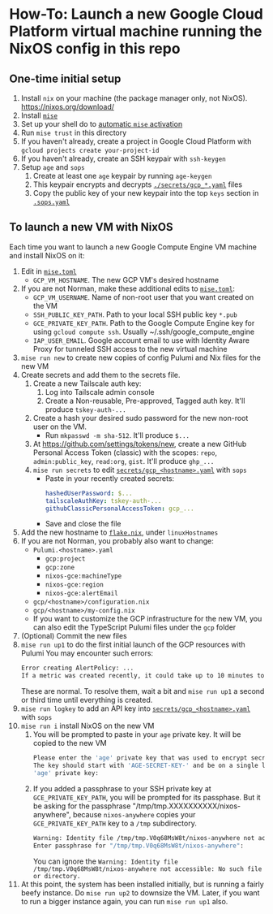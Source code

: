 # How-To: Launch a new Google Cloud Platform virtual machine running the NixOS config in this repo

## One-time initial setup

1. Install `nix` on your machine (the package manager only, not NixOS). <https://nixos.org/download/>
1. Install [`mise`](https://github.com/jdx/mise)
1. Set up your shell do to [automatic `mise` activation](https://mise.jdx.dev/installing-mise.html#shells)
1. Run `mise trust` in this directory
1. If you haven't already, create a project in Google Cloud Platform with `gcloud projects create your-project-id`
1. If you haven't already, create an SSH keypair with `ssh-keygen`
1. Setup `age` and `sops`
    1. Create at least one `age` keypair by running `age-keygen`
    1. This keypair encrypts and decrypts [`./secrets/gcp_*.yaml`](./secrets/) files
    1. Copy the public key of your new keypair into the top `keys` section in [`.sops.yaml`](./.sops.yaml)

## To launch a new VM with NixOS

Each time you want to launch a new Google Compute Engine VM machine and install NixOS on it:

1. Edit in [`mise.toml`](./mise.toml)
    - `GCP_VM_HOSTNAME`. The new GCP VM's desired hostname
1. If you are not Norman, make these additional edits to [`mise.toml`](./mise.toml):
    - `GCP_VM_USERNAME`. Name of non-root user that you want created on the VM
    - `SSH_PUBLIC_KEY_PATH`. Path to your local SSH public key `*.pub`
    - `GCE_PRIVATE_KEY_PATH`. Path to the Google Compute Engine key for using `gcloud compute ssh`. Usually ~/.ssh/google_compute_engine
    - `IAP_USER_EMAIL`. Google account email to use with Identity Aware Proxy for tunneled SSH access to the new virtual machine
1. `mise run new` to create new copies of config Pulumi and Nix files for the new VM
1. Create secrets and add them to the secrets file.
    1. Create a new Tailscale auth key:
        1. Log into Tailscale admin console
        1. Create a Non-reusable, Pre-approved, Tagged auth key. It'll produce `tskey-auth-...`
    1. Create a hash your desired sudo password for the new non-root user on the VM.
        - Run `mkpasswd -m sha-512`. It'll produce `$...`
    1. At <https://github.com/settings/tokens/new>, create a new GitHub Personal Access Token (classic) with the scopes: `repo`, `admin:public_key`, `read:org`, `gist`. It'll produce `ghp_...`
    1. `mise run secrets` to edit [`secrets/gcp_<hostname>.yaml`](./secrets/) with `sops`
        - Paste in your recently created secrets:
            ```yaml
            hashedUserPassword: $...
            tailscaleAuthKey: tskey-auth-...
            githubClassicPersonalAccessToken: gcp_...
            ```
        - Save and close the file
1. Add the new hostname to [`flake.nix`](./flake.nix), under `linuxHostnames`
1. If you are not Norman, you probably also want to change:
    - `Pulumi.<hostname>.yaml`
        - `gcp:project`
        - `gcp:zone`
        - `nixos-gce:machineType`
        - `nixos-gce:region`
        - `nixos-gce:alertEmail`
    - `gcp/<hostname>/configuration.nix`
    - `gcp/<hostname>/my-config.nix`
    - If you want to customize the GCP infrastructure for the new VM, you can also edit the TypeScript Pulumi files under the `gcp` folder
1. (Optional) Commit the new files
1. `mise run up1` to do the first initial launch of the GCP resources with Pulumi
    You may encounter such errors:
    ```sh
    Error creating AlertPolicy: ...
    If a metric was created recently, it could take up to 10 minutes to become available. Please try again soon.
    ```
    These are normal. To resolve them, wait a bit and `mise run up1` a second or third time until everything is created.
1. `mise run logkey` to add an API key into [`secrets/gcp_<hostname>.yaml`](./secrets/) with `sops`
1. `mise run i` install NixOS on the new VM
    1. You will be prompted to paste in your `age` private key. It will be copied to the new VM
        ```sh
        Please enter the 'age' private key that was used to encrypt secrets/gcp_cork.yaml:
        The key should start with 'AGE-SECRET-KEY-' and be on a single line.
        'age' private key:
        ```
    1. If you added a passphrase to your SSH private key at `GCE_PRIVATE_KEY_PATH`, you will be prompted for its passphase. But it be asking for the passphrase "/tmp/tmp.XXXXXXXXXX/nixos-anywhere", because `nixos-anywhere` copies your `GCE_PRIVATE_KEY_PATH` key to a `/tmp` subdirectory.
        ```sh
        Warning: Identity file /tmp/tmp.V0q68MsW8t/nixos-anywhere not accessible: No such file or directory.
        Enter passphrase for "/tmp/tmp.V0q68MsW8t/nixos-anywhere":
        ```
        You can ignore the `Warning: Identity file /tmp/tmp.V0q68MsW8t/nixos-anywhere not accessible: No such file or directory.`
1. At this point, the system has been installed initially, but is running a fairly beefy instance. Do `mise run up2` to downsize the VM. Later, if you want to run a bigger instance again, you can run `mise run up1` also.
